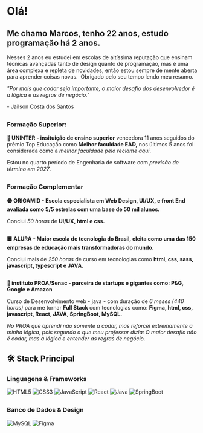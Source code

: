 # Olá!

## Me chamo Marcos, tenho 22 anos, estudo programação há 2 anos.

Nesses 2 anos eu estudei em escolas de altíssima reputação que ensinam técnicas avançadas tanto de design quanto de programação, mas é uma área complexa e repleta de novidades, então estou sempre de mente aberta para aprender coisas novas.  Obrigado pelo seu tempo lendo meu resumo.

*"Por mais que codar seja importante, o maior desafio dos desenvolvedor é a lógica e as regras de negócio."*

\- Jailson Costa dos Santos

## 



### Formação Superior: 

**🔷 UNINTER - insituição de ensino superior**  vencedora 11 anos seguidos do prêmio Top Educação como **Melhor faculdade EAD,** nos últimos 5 anos foi considerada como a *melhor faculdade pelo reclame aqui*.

Estou no quarto período de Engenharia de software com *previsão de término em 2027*.

## 



### Formação Complementar








**🟣 ORIGAMID - Escola especialista em Web Design, UI/UX, e front End avaliada como 5/5 estrelas com uma base de 50 mil alunos.**

Conclui *50 horas* de **UI/UX, html e css.**

## 


**🟦 ALURA -  Maior escola de tecnologia do Brasil, eleita como uma das 150 empresas de educação mais transformadoras do mundo.** 

Conclui mais de *250 horas* de curso em tecnologias como **html, css, sass, javascript, typescript e JAVA.**

## 

**🔵 instituto PROA/Senac - parceira de startups e gigantes como: P&G, Google e Amazon**  

Curso de Desenvolvimento web - java - com duração de *6 meses (440 horas)* para me tornar **Full Stack** com tecnologias como: **Figma, html, css, javascript, React, JAVA, SpringBoot, MySQL.**

*No PROA que aprendi não somente a codar, mas reforcei extremamente a minha lógica, pois segundo o que meu professor dizia: O maior desafio não é codar, mas a lógica e entender as regras de negócio.*

## 


## 🛠 Stack Principal  

### Linguagens & Frameworks 
![HTML5](https://img.shields.io/badge/HTML5-E34F26?style=for-the-badge&logo=html5&logoColor=white)  ![CSS3](https://img.shields.io/badge/CSS3-1572B6?style=for-the-badge&logo=css3&logoColor=white)  ![JavaScript](https://img.shields.io/badge/JavaScript-F7DF1E?style=for-the-badge&logo=javascript&logoColor=black) ![React](https://img.shields.io/badge/React-61DAFB?style=for-the-badge&logo=react&logoColor=black)  ![Java](https://img.shields.io/badge/Java-ED8B00?style=for-the-badge&logo=openjdk&logoColor=white)  ![SpringBoot](https://img.shields.io/badge/Spring_Boot-6DB33F?style=for-the-badge&logo=spring-boot&logoColor=white)  

## 

### Banco de Dados & Design  
![MySQL](https://img.shields.io/badge/MySQL-4479A1?style=for-the-badge&logo=mysql&logoColor=white)  ![Figma](https://img.shields.io/badge/Figma-F24E1E?style=for-the-badge&logo=figma&logoColor=white)   


